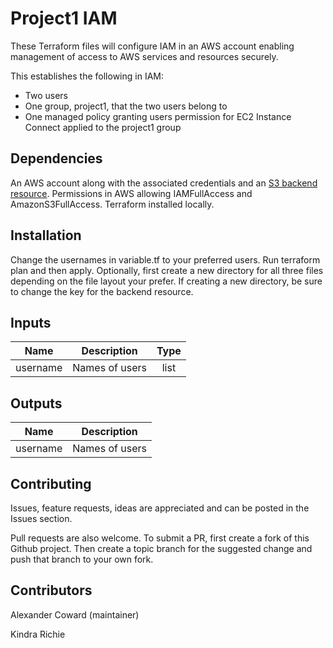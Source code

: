 # Project1 IAM

These Terraform files will configure IAM in an AWS account enabling management of access to AWS services and resources securely. 

This establishes the following in IAM:

- Two users
- One group, project1, that the two users belong to
- One managed policy granting users permission for EC2 Instance Connect applied to the project1 group

## Dependencies

An AWS account along with the associated credentials and an [S3 backend resource](https://github.com/alexcoward/Project1Infrastructure/tree/master/terraform/SetupTerraformBackend). 
Permissions in AWS allowing IAMFullAccess and AmazonS3FullAccess.
Terraform installed locally.

## Installation

Change the usernames in variable.tf to your preferred users. Run terraform plan and then apply. Optionally, first create a new directory for all three files depending on the file layout your prefer. If creating a new directory, be sure to change the key for the backend resource. 

## Inputs

| Name | Description | Type |
|------|-------------|:----:|
| username | Names of users | list |

## Outputs

| Name | Description |
|------|-------------|
| username | Names of users |

## Contributing

Issues, feature requests, ideas are appreciated and can be posted in the Issues section.

Pull requests are also welcome. To submit a PR, first create a fork of this Github project. Then create a topic branch for the suggested change and push that branch to your own fork.

## Contributors

Alexander Coward (maintainer)

Kindra Richie
